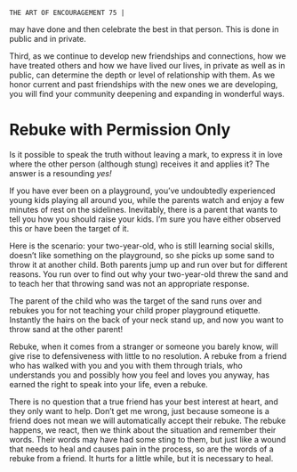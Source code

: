 ```
THE ART OF ENCOURAGEMENT 75 |
```
may have done and then celebrate the best in that person. This is done in public
and in private.

Third, as we continue to develop new friendships and connections, how
we have treated others and how we have lived our lives, in private as well as in
public, can determine the depth or level of relationship with them. As we honor
current and past friendships with the new ones we are developing, you will find
your community deepening and expanding in wonderful ways.

# Rebuke with Permission Only

Is it possible to speak the truth without leaving a mark, to express it in love
where the other person (although stung) receives it and applies it? The answer
is a resounding _yes!_

If you have ever been on a playground, you’ve undoubtedly experienced
young kids playing all around you, while the parents watch and enjoy a few
minutes of rest on the sidelines. Inevitably, there is a parent that wants to tell
you how you should raise your kids. I’m sure you have either observed this or
have been the target of it.

Here is the scenario: your two-year-old, who is still learning social skills,
doesn’t like something on the playground, so she picks up some sand to throw
it at another child. Both parents jump up and run over but for different reasons.
You run over to find out why your two-year-old threw the sand and to teach her
that throwing sand was not an appropriate response.

The parent of the child who was the target of the sand runs over and
rebukes you for not teaching your child proper playground etiquette. Instantly
the hairs on the back of your neck stand up, and now you want to throw sand
at the other parent!

Rebuke, when it comes from a stranger or someone you barely know, will
give rise to defensiveness with little to no resolution. A rebuke from a friend who
has walked with you and you with them through trials, who understands you
and possibly how you feel and loves you anyway, has earned the right to speak
into your life, even a rebuke.

There is no question that a true friend has your best interest at heart, and
they only want to help. Don’t get me wrong, just because someone is a friend
does not mean we will automatically accept their rebuke. The rebuke happens,
we react, then we think about the situation and remember their words. Their
words may have had some sting to them, but just like a wound that needs to
heal and causes pain in the process, so are the words of a rebuke from a friend.
It hurts for a little while, but it is necessary to heal.

